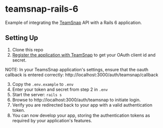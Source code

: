 # teamsnap-rails-6
Example of integrating the [TeamSnap](https://www.teamsnap.com) API with a
Rails 6 application.

## Setting Up

1. Clone this repo
2. [Register the application with
TeamSnap](http://developer.teamsnap.com/documentation/apiv3/authorization/#creating-oauth-2-credentials)
to get your OAuth client id and secret.

  NOTE: In your TeamsSnap application's settings, ensure that the oauth callback
is entered correctly: http://localhost:3000/auth/teamsnap/callback

3. Copy the `.env.example` to `.env`
4. Enter your token and secret from step 2 in `.env`
5. Start the server: `rails s`
6. Browse to http://localhost:3000/auth/teamsnap to initiate login.
7. Verify you are redirected back to your app with a valid authentication token.
8. You can now develop your app, storing the authentication tokens as required
   by your application's features.
